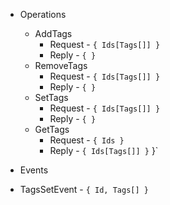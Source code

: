 - Operations
  - AddTags
    - Request - `{ Ids[Tags[]] }`
    - Reply - `{ }`
  - RemoveTags
    - Request - `{ Ids[Tags[]] }`
    - Reply - `{ }`
  - SetTags
    - Request - `{ Ids[Tags[]] }`
    - Reply - `{ }`
  - GetTags
    - Request - `{ Ids }`
    - Reply - `{ Ids[Tags[]] }` }`
    
- Events
 - TagsSetEvent - `{ Id, Tags[] }`
